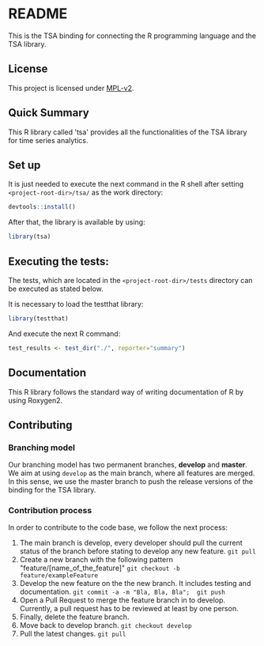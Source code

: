 # README #
This is the TSA binding for connecting the R programming language and the TSA library.

## License
This project is licensed under [MPL-v2](https://www.mozilla.org/en-US/MPL/2.0/).
 
## Quick Summary
This R library called 'tsa' provides all the functionalities of the TSA library for time series analytics.

## Set up
It is just needed to execute the next command in the R shell after setting `<project-root-dir>/tsa/` as the work directory:
```R
devtools::install()
```
After that, the library is available by using:
```R
library(tsa)  
```

## Executing the tests:
The tests, which are located in the `<project-root-dir>/tests` directory can be executed as stated below.

It is necessary to load the testthat library:
```R
library(testthat)  
```
And execute the next R command:
```R
test_results <- test_dir("./", reporter="summary")
```
 
## Documentation
This R library follows the standard way of writing documentation of R by using Roxygen2.

## Contributing

### Branching model
Our branching model has two permanent branches, **develop** and **master**. 
We aim at using `develop` as the main branch, where all features are merged. 
In this sense, we use the master branch to push the release versions of the binding for the TSA library.

### Contribution process
In order to contribute to the code base, we follow the next process:
1. The main branch is develop, every developer should pull the current status of the branch before stating to develop any new feature.
`git pull`
2. Create a new branch with the following pattern "feature/[name_of_the_feature]"
`git checkout -b feature/exampleFeature`
3. Develop the new feature on the the new branch. It includes testing and documentation.
`git commit -a -m "Bla, Bla, Bla";  git push`
4. Open a Pull Request to merge the feature branch in to develop. Currently, a pull request has to be reviewed at least by one person.
5. Finally, delete the feature branch.
6. Move back to develop branch.
`git checkout develop`
7. Pull the latest changes.
`git pull`
